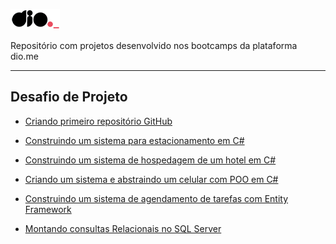 [![diologo.png](https://github.com/fgandraf/dio_projetos/blob/main/assets/diologo.png)](https://web.dio.me/)

Repositório com projetos desenvolvido nos bootcamps da plataforma dio.me

---

## Desafio de Projeto

  
* [Criando primeiro repositório GitHub](https://github.com/fgandraf/dio_projetos/tree/main/Desafio-GitHub)
  
* [Construindo um sistema para estacionamento em C#](https://github.com/fgandraf/dio_projetos/tree/main/Desafio-Fundamento)

* [Construindo um sistema de hospedagem de um hotel em C#](https://github.com/fgandraf/dio_projetos/tree/main/Desafio-Hospedagem)
  
* [Criando um sistema e abstraindo um celular com POO em C#](https://github.com/fgandraf/dio_projetos/tree/main/Desafio-POO)
  
* [Construindo um sistema de agendamento de tarefas com Entity Framework](https://github.com/fgandraf/dio_projetos/tree/main/Desafio-API)

* [Montando consultas Relacionais no SQL Server](https://github.com/fgandraf/dio_projetos/tree/main/Desafio-ConsultaSQL)
